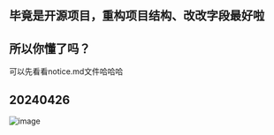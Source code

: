 ## 毕竟是开源项目，重构项目结构、改改字段最好啦
## 所以你懂了吗？
可以先看看notice.md文件哈哈哈

## 20240426
![image](https://github.com/Cunninger/sunhotel/assets/113076850/92ad969a-6568-42cd-b636-d41b4b50638e)

